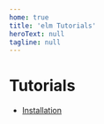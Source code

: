 ```yaml
---
home: true
title: 'elm Tutorials'
heroText: null
tagline: null
---
```


# Tutorials

- [Installation](./01-installation.md)